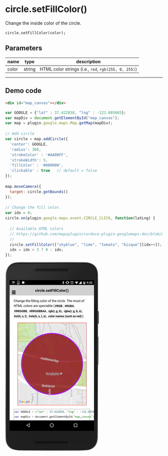 # circle.setFillColor()

Change the inside color of the circle.

```
circle.setFillColor(color);
```

## Parameters

name           | type          | description
---------------|---------------|---------------------------------------
color          | string        | HTML color strings (i.e., `red`, `rgb(255, 0, 255)`)
-----------------------------------------------------------------------

## Demo code

```html
<div id="map_canvas"></div>
```

```js
var GOOGLE = {"lat" : 37.422858, "lng" : -122.085065};
var mapDiv = document.getElementById("map_canvas");
var map = plugin.google.maps.Map.getMap(mapDiv);

// Add circle
var circle = map.addCircle({
  'center': GOOGLE,
  'radius': 300,
  'strokeColor' : '#AA00FF',
  'strokeWidth': 5,
  'fillColor' : '#880000',
  'clickable' : true   // default = false
});

map.moveCamera({
  target: circle.getBounds()
});

// Change the fill color.
var idx = 0;
circle.on(plugin.google.maps.event.CIRCLE_CLICK, function(latLng) {

  // Available HTML colors
  // https://github.com/mapsplugin/cordova-plugin-googlemaps-doc/blob/master/v1.4.0/Available-HTML-colors/README.md
  //
  circle.setFillColor(["skyblue", "lime", "tomato", "bisque"][idx++]);
  idx = idx > 3 ? 0 : idx;
});
```

![](image.gif)
